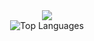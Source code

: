 <div align="center">
<a href="https://github.com/anuraghazra/github-readme-stats">
  <img src="https://github-readme-stats.vercel.app/api?username=Sara-kodehode&show_icons=true&theme=nightowl">
 </a>
</div>
<div align="center">
<img src="https://github-readme-stats.vercel.app/api/top-langs/?username=Sara-kodehode
&layout=compact&show_icons=true&theme=ightowl" alt="Top Languages">
  </a>

